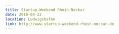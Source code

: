 ```yaml
---
title: Startup Weekend Rhein-Neckar
date: 2016-04-22
location: Ludwigshafen
link: http://www.startup-weekend-rhein-neckar.de
---
```


